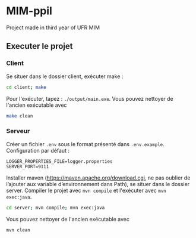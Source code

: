 # MIM-ppil

Project made in third year of UFR MIM

## Executer le projet

### Client

Se situer dans le dossier client, exécuter make :

```sh
cd client; make
```

Pour l'exécuter, tapez : `./output/main.exe`.
Vous pouvez nettoyer de l'ancien exécutable avec

```sh
make clean
```

### Serveur

Créer un fichier `.env` sous le format présenté dans `.env.example`.
Configuration par défaut :

```env
LOGGER_PROPERTIES_FILE=logger.properties
SERVER_PORT=9111
```

Installer maven (<https://maven.apache.org/download.cgi>, ne pas oublier de l’ajouter aux variable d’environnement dans Path), se situer dans le dossier server. Compiler le projet avec `mvn compile` et l'exécuter avec `mvn exec:java`.

```sh
cd server; mvn compile; mvn exec:java
```

Vous pouvez nettoyer de l'ancien exécutable avec

```sh
mvn clean
```
